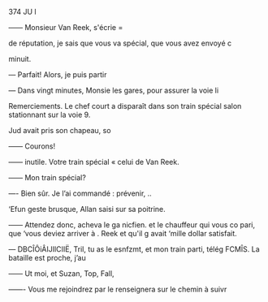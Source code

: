 374 JU l

—— Monsieur Van Reek, s'écrie =

de réputation, je sais que vous va
spécial, que vous avez envoyé c

minuit.

— Parfait! Alors, je puis partir

— Dans vingt minutes, Monsie
les gares, pour assurer la voie li

Remerciements. Le chef court a
disparaît dans son train spécial
salon stationnant sur la voie 9.

Jud avait pris son chapeau, so

—— Courons!

—— inutile. Votre train spécial «
celui de Van Reek.

—— Mon train spécial?

—- Bien sûr. Je l’ai commandé :
prévenir, ..

‘Efun geste brusque, Allan saisi
sur sa poitrine.

—— Attendez donc, acheva le ga
nicfien. et le chauffeur qui vous co
pari, que ‘vous deviez arriver à .
Reek et qu'il g avait ‘mille dollar
satisfait.

— DBCÎÔiÂIJIlCIIË, Tril, tu as le
esnfzmt, et mon train parti, télég
FCMÎS. La bataille est proche, j’au

—— Ut moi, et Suzan, Top, Fall,

——- Vous me rejoindrez par le
renseignera sur le chemin à suivr

